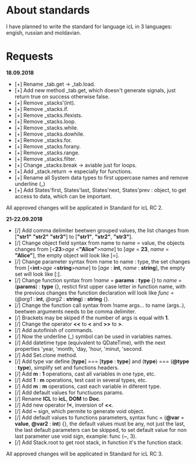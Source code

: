# About standards

I have planned to write the standard for language icL in 3 languages:
engish, russian and moldavian.

# Requests

__18.09.2018__

 * [+] Rename _tab.get -> _tab.load.
 * [+] Add new method _tab.get, which doesn't generate signals, just return
   true on success otherwise false.
 * [+] Remove _stacks'(int).
 * [+] Remove _stacks.if.
 * [+] Remove _stacks.ifexists.
 * [+] Remove _stacks.loop.
 * [+] Remove _stacks.while.
 * [+] Remove _stacks.dowhile.
 * [+] Remove _stacks.for.
 * [+] Remove _stacks.forany.
 * [+] Remove _stacks.range.
 * [+] Remove _stacks.filter.
 * [+] Change _stacks.break -> aviable just for loops.
 * [+] Add _stack.return -> especially for functions.
 * [+] Rename all System data types to first uppercase names and remove
   underline (_)
 * [+] Add States'first, States'last, States'next, States'prev : object, to get
   access to data, which can be important.

All approved changes will be applicated in Standard for icL RC 2.

__21-22.09.2018__

 * [/] Add comma delimiter beetwen grouped values, the list changes from
   [**"str1"** **"str2"** **"str3"**] to [**"str1"**, **"str2"**, **"str3"**].
 * [/] Change object field syntax from <value>name to name = value, the objects
   changes from [<**23**>*age* <**"Alice"**>*name*] to [*age* = **23**, *name*
   = **"Alice"**], the empty object will look like [=].
 * [/] Change parameter syntax from <type>name to name : type, the set changes
   from [<**int**>*age* <**string**>*name*] to [*age* : **int**, *name* :
   **string**], the empty set will look like [:].
 * [/] Change function syntax from !*name* = **params** : **type** {} to *name*
   = (**params**) : **type** {}, restict first upper case letter in function
   name, with the previous changes the function declaration will look like
   *func* = (*@arg1* : **int**, *@arg2* : **string**) : **string** {}.
 * [/] Change the function call syntax from !name args... to name (args..),
   beetwen arguments needs to be comma delimiter.
 * [/] Brackets may be skiped if the number of args is equal with **1**.
 * [/] Change the operator **<<** to **<** and **>>** to **>**.
 * [/] Add autofinish of commands.
 * [/] Now the underline (_) symbol can be used in variables names.
 * [/] Add datetime type (equivalent to QDateTime), with the next properties
   'year, 'month, 'day, 'hour, 'minut, 'second.
 * [/] Add Set.clone method.
 * [/] Add type var define [**type**] === [**type** : **type**] and
   (**type**) === (**@type** : **type**), simplify set and functions headers.
 * [/] Add **m** : **1** operations, cast all variables in one type, etc.
 * [/] Add **1** : **m** operations, test cast in several types, etc.
 * [/] Add **m** : **m** operations, cast each variable in diferent type.
 * [/] Add default values for functiuons params.
 * [/] Rename **ICL** to **icL**, **DOM** to **Doc**.
 * [/] Add new operator **!<**, inversion of **<<**.
 * [/] Add **~** sign, which permite to generate void object.
 * [/] Add default values to functions parameters, syntax func =
   (**@var** = **value**, **@var2** : **int**) {}, the default values must be 
   any, not just the last, the last default parameters can be skipped, to set 
   default value for non last parameter use void sign, example: func (~, 3).
 * [/] Add Stack.root to get root stack, in function it's the function stack.

All approved changes will be applicated in Standard for icL RC 3.
